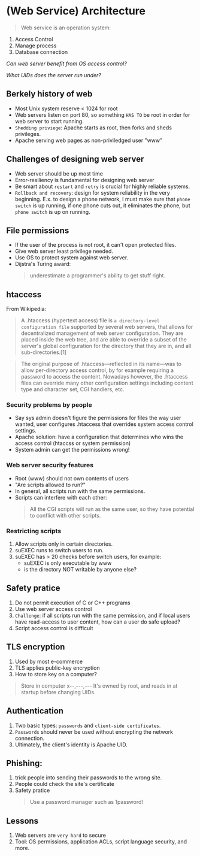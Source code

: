 # (Web Service) Architecture

> Web service is an operation system:
1. Access Control
2. Manage process
3. Database connection

*Can web server benefit from OS access control?*

*What UIDs does the server run under?*

## Berkely history of web
- Most Unix system reserve < 1024 for root
- Web servers listen on port 80, so something `HAS TO` be root in order for web server to start running.
- `Shedding priviege`: Apache starts as root, then forks and sheds privileges.
- Apache serving web pages as non-priviledged user "www"

## Challenges of designing web server
- Web server should be up most time
- Error-resiliency is fundamental for designing web server
- Be smart about `restart` and `retry` is crucial for highly reliable systems.
- `Rollback and recovery`: design for system reliability in the very beginning. E.x. to design a phone network, I must make sure that `phone switch` is up running, if one phone cuts out, it eliminates the phone, but `phone switch` is up on running.

## File permissions
- If the user of the process is not root, it can't open protected files.
- Give web server least privilege needed.
- Use OS to protect system against web server.
- Dijstra's Turing award:
    >underestimate a programmer's ability to get stuff right.

## htaccess
From Wikipedia:
> A .htaccess (hypertext access) file is `a directory-level configuration file` supported by several web servers, that allows for decentralized management of web server configuration. They are placed inside the web tree, and are able to override a subset of the server's global configuration for the directory that they are in, and all sub-directories.[1]

> The original purpose of .htaccess—reflected in its name—was to allow per-directory access control, by for example requiring a password to access the content. Nowadays however, the .htaccess files can override many other configuration settings including content type and character set, CGI handlers, etc.

### Security problems by people
- Say sys admin doesn't figure the permissions for files the way user wanted, user configures .htaccess that overrides system access control settings.
- Apache solution: have a configuration that determines who wins the access control (htaccss or system permission)
- System admin can get the permissions wrong!

### Web server security features
- Root (www) should not own contents of users
- "Are scripts allowed to run?"
- In general, all scripts run with the same permissions.
- Scripts can interfere with each other:
    > All the CGI scripts will run as the same user, so they have potential to conflict with other scripts.

### Restricting scripts
1. Allow scripts only in certain directories.
2. suEXEC runs to switch users to run.
3. suEXEC has > 20 checks before switch users, for example:
    - suEXEC is only executable by www
    - is the directory NOT writable by anyone else?
## Safety pratice
1. Do not permit execution of C or C++ programs
2. Use web server access control
3. `Challenge`: if all scripts run with the same permission, and if local users have read-access to user content, how can a user do safe upload?
4. Script access control is difficult

## TLS encryption
1. Used by most e-commerce
2. TLS applies public-key encryption
3. How to store key on a computer?
> Store in computer x--,---,---
> It's owned by root, and reads in at startup before changing UIDs.

## Authentication
1. Two basic types: `passwords` and `client-side certificates`.
2. `Passwords` should never be used without encrypting the network connection.
3. Ultimately, the client's identity is Apache UID.

## Phishing:
1. trick people into sending their passwords to the wrong site.
2. People could check the site's certificate
3. Safety pratice
    > Use a password manager such as 1password!

## Lessons
1. Web servers are `very hard` to secure
2. Tool: OS permissions, application ACLs, script language security, and more.

